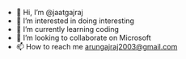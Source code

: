 - 👋 Hi, I’m @jaatgajraj
- 👀 I’m interested in doing interesting
- 🌱 I’m currently learning coding
- 💞️ I’m looking to collaborate on Microsoft
- 📫 How to reach me arungajraj2003@gmail.com

<!---
jaatgajraj/jaatgajraj is a ✨ special ✨ repository because its `README.md` (this file) appears on your GitHub profile.
You can click the Preview link to take a look at your changes.
--->
